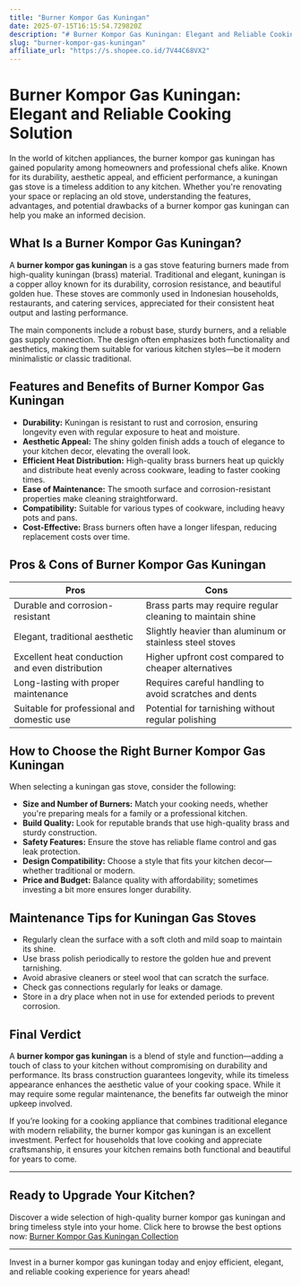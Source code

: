 ```yaml
---
title: "Burner Kompor Gas Kuningan"
date: 2025-07-15T16:15:54.729820Z
description: "# Burner Kompor Gas Kuningan: Elegant and Reliable Cooking Solution..."
slug: "burner-kompor-gas-kuningan"
affiliate_url: "https://s.shopee.co.id/7V44C68VX2"
---
```

# Burner Kompor Gas Kuningan: Elegant and Reliable Cooking Solution

In the world of kitchen appliances, the burner kompor gas kuningan has gained popularity among homeowners and professional chefs alike. Known for its durability, aesthetic appeal, and efficient performance, a kuningan gas stove is a timeless addition to any kitchen. Whether you're renovating your space or replacing an old stove, understanding the features, advantages, and potential drawbacks of a burner kompor gas kuningan can help you make an informed decision.

## What Is a Burner Kompor Gas Kuningan?

A **burner kompor gas kuningan** is a gas stove featuring burners made from high-quality kuningan (brass) material. Traditional and elegant, kuningan is a copper alloy known for its durability, corrosion resistance, and beautiful golden hue. These stoves are commonly used in Indonesian households, restaurants, and catering services, appreciated for their consistent heat output and lasting performance.

The main components include a robust base, sturdy burners, and a reliable gas supply connection. The design often emphasizes both functionality and aesthetics, making them suitable for various kitchen styles—be it modern minimalistic or classic traditional.

## Features and Benefits of Burner Kompor Gas Kuningan

- **Durability:** Kuningan is resistant to rust and corrosion, ensuring longevity even with regular exposure to heat and moisture.
- **Aesthetic Appeal:** The shiny golden finish adds a touch of elegance to your kitchen decor, elevating the overall look.
- **Efficient Heat Distribution:** High-quality brass burners heat up quickly and distribute heat evenly across cookware, leading to faster cooking times.
- **Ease of Maintenance:** The smooth surface and corrosion-resistant properties make cleaning straightforward.
- **Compatibility:** Suitable for various types of cookware, including heavy pots and pans.
- **Cost-Effective:** Brass burners often have a longer lifespan, reducing replacement costs over time.

## Pros & Cons of Burner Kompor Gas Kuningan

| **Pros** | **Cons** |
|------------|------------|
| Durable and corrosion-resistant | Brass parts may require regular cleaning to maintain shine |
| Elegant, traditional aesthetic | Slightly heavier than aluminum or stainless steel stoves |
| Excellent heat conduction and even distribution | Higher upfront cost compared to cheaper alternatives |
| Long-lasting with proper maintenance | Requires careful handling to avoid scratches and dents |
| Suitable for professional and domestic use | Potential for tarnishing without regular polishing |

## How to Choose the Right Burner Kompor Gas Kuningan

When selecting a kuningan gas stove, consider the following:

- **Size and Number of Burners:** Match your cooking needs, whether you're preparing meals for a family or a professional kitchen.
- **Build Quality:** Look for reputable brands that use high-quality brass and sturdy construction.
- **Safety Features:** Ensure the stove has reliable flame control and gas leak protection.
- **Design Compatibility:** Choose a style that fits your kitchen decor—whether traditional or modern.
- **Price and Budget:** Balance quality with affordability; sometimes investing a bit more ensures longer durability.

## Maintenance Tips for Kuningan Gas Stoves

- Regularly clean the surface with a soft cloth and mild soap to maintain its shine.
- Use brass polish periodically to restore the golden hue and prevent tarnishing.
- Avoid abrasive cleaners or steel wool that can scratch the surface.
- Check gas connections regularly for leaks or damage.
- Store in a dry place when not in use for extended periods to prevent corrosion.

## Final Verdict

A **burner kompor gas kuningan** is a blend of style and function—adding a touch of class to your kitchen without compromising on durability and performance. Its brass construction guarantees longevity, while its timeless appearance enhances the aesthetic value of your cooking space. While it may require some regular maintenance, the benefits far outweigh the minor upkeep involved.

If you’re looking for a cooking appliance that combines traditional elegance with modern reliability, the burner kompor gas kuningan is an excellent investment. Perfect for households that love cooking and appreciate craftsmanship, it ensures your kitchen remains both functional and beautiful for years to come.

---

## Ready to Upgrade Your Kitchen?

Discover a wide selection of high-quality burner kompor gas kuningan and bring timeless style into your home. Click here to browse the best options now: [Burner Kompor Gas Kuningan Collection](https://s.shopee.co.id/7V44C68VX2)

---

Invest in a burner kompor gas kuningan today and enjoy efficient, elegant, and reliable cooking experience for years ahead!